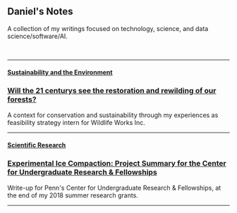 ## Daniel's Notes

A collection of my writings focused on technology, science, and data science/software/AI. 

<br>

---

#### <ins> Sustainability and the Environment </ins>

### [Will the 21 centurys see the restoration and rewilding of our forests?](blogs/psr_redd_blog.md)

A context for conservation and sustainability through my experiences as feasibility strategy intern for Wildlife Works Inc. 

---

#### <ins> Scientific Research </ins>

### [Experimental Ice Compaction: Project Summary for the Center for Undergraduate Research & Fellowships](blogs/exp_ice_blog.md)
 
Write-up for Penn's Center for Undergraduate Research & Fellowships, at the end of my 2018 summer research grants.

---



